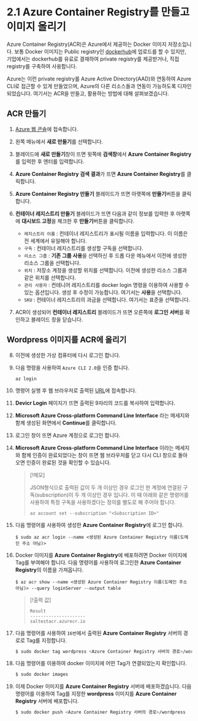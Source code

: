 # 2.1 Azure Container Registry를 만들고 이미지 올리기
Azure Container Registry(ACR)은 Azure에서 제공하는 Docker 이미지 저장소입니다. 보통 Docker 이미지는 Public registry인 [dockerhub](https://hub.docker.com/)에 업로드를 할 수 있지만, 기업에서는 dockerhub를 유료로 결재하여 private registry를 제공받거나, 직접 registry를 구축하여 사옹합니다.

Azure는 이런 private registry를 Azure Active Directory(AAD)와 연동하여 Azure CLI로 접근할 수 있게 만들었으며, Azure의 다른 리소스들과 연동이 가능하도록 디자인 되었습니다. 여기서는 ACR을 만들고, 활용하는 방법에 대해 살펴보겠습니다.

## ACR 만들기
1. [Azure 웹 콘솔](https://portal.azure.com)에 접속합니다.

2. 왼쪽 메뉴에서 **새로 만들기**를 선택합니다.

3. 블레이드에 **새로 만들기**창이 뜨면 윗쪽에 **검색창**에서 **Azure Container Registry**를 입력한 후 엔터를 입력합니다.

4. **Azure Container Registry 검색 결과**가 뜨면 **Azure Container Registry**를 클릭합니다.

5. **Azure Container Registry 만들기** 블레이드가 뜨면 아랫쪽에 **만들기**버튼을 클릭합니다.

6. **컨테이너 레지스트리 만들기** 블레이드가 뜨면 다음과 같이 정보를 입력한 후 아랫쪽에 **대시보드 고정**을 체크한 후 **만들기**버튼을 클릭합니다.
    - `레지스트리 이름` : 컨테이너 레지스트리가 표시될 이름을 입력합니다. 이 이름은 전 세계에서 유일해야 합니다.
    - `구독` : 컨테이너 레지스트리를 생성할 구독을 선택합니다.
    - `리소스 그룹` : **기존 그룹 사용**을 선택하신 후 드롭 다운 메뉴에서 이전에 생성한 리소스 그룹을 선택합니다.
    - `위치` : 저장소 계정을 생성할 위치를 선택합니다. 이전에 생성한 리소스 그룹과 같은 위치를 선택합니다.
    - `관리 사용자` : 컨테니어 레지스트리를 docker login 명령을 이용하여 사용할 수 있는 옵션입니다. 생성 후 수정이 가능합니다. 여기서는 **사용**을 선택합니다.
    - `SKU` : 컨테이너 레지스트리의 과금을 선택합니다. 여기서는 표준을 선택합니다.

7. ACR이 생성되어 **컨테이너 레지스트리** 블레이드가 뜨면 오른쪽에 **로그인 서버**를 확인하고 블레이드 창을 닫습니다.

## Wordpress 이미지를 ACR에 올리기
8. 이전에 생성한 가상 컴퓨터에 다시 로그인 합니다.

9. 다음 명령을 사용하여 `Azure CLI 2.0`을 인증 합니다.
    ```Azurecli
    az login
    ```

10. 명령어 실행 후 웹 브라우저로 출력된 [URL](https://aka.ms/devicelogin)에 접속합니다.

11. **Devicr Login** 페이지가 뜨면 출력된 9자리의 코드를 복사하여 입력합니다.

12. **Microsoft Azure Cross-platform Command Line Interface** 라는 메세지와 함께 생성된 화면에서 **Continue**를 클릭합니다.

13. 로그인 창이 뜨면 Azure 계정으로 로그인 합니다.

14. **Microsoft Azure Cross-platform Command Line Interface** 이라는 메세지와 함께 인증이 완료되었다는 창이 뜨면 웹 브라우저를 닫고 다시 CLI 창으로 돌아오면 인증이 완료된 것을 확인할 수 있습니다.
    > [!메모]
    >
    > JSON형식으로 출력된 값이 두 개 이상인 경우 로그인 한 계정에 연결된 구독(subscription)이 두 개 이상인 경우 입니다. 이 때 아래와 같은 명령어를 사용하여 특정 구독을 사용하겠다는 정의를 별도로 해 주어야 합니다.
    > ```Azurecli
    > az account set --subscription "<Subscription ID>"
    > ```

15. 다음 명령어를 사용하여 생성한 **Azure Container Registry**에 로그인 합니다.
    ```Azurecli
    $ sudo az acr login --name <생성된 Azure Container Registry 이름(도메인 주소 아님)>
    ```

16. Docker 이미지를 **Azure Container Registry**에 배포하려면 Docker 이미지에 Tag를 부여해야 합니다. 다음 명령어를 사용하여 로그인한 **Azure Container Registry**의 이름을 가져옵니다.
    ```Azurecli
    $ az acr show --name <생성된 Azure Container Registry 이름(도메인 주소 아님)> --query loginServer --output table
    ```

    > [!출력 값]
    > ```
    > Result
    > ---------------------
    > saltestacr.azurecr.io
    > ```

17. 다음 명령어를 사용하여 `16번`에서 출력된 **Azure Container Registry** 서버의 경로로 Tag를 지정합니다.
    ```Bash
    $ sudo docker tag wordpress <Azure Container Registry 서버의 경로>/wordpress
    ```

18. 다음 명령어를 이용하여 docker 이미지에 어떤 Tag가 연결되었는지 확인합니다.
    ```Bash
    $ sudo docker images
    ```

19. 이제 Docker 이미지를 **Azure Container Registry** 서버에 배포하겠습니다. 다음 명령어를 이용하여 Tag를 지정한 **wordpress** 이미지를 **Azure Container Registry** 서버에 배포합니다.
    ```Bash
    $ sudo docker push <Azure Container Registry 서버의 경로>/wordpress
    ```